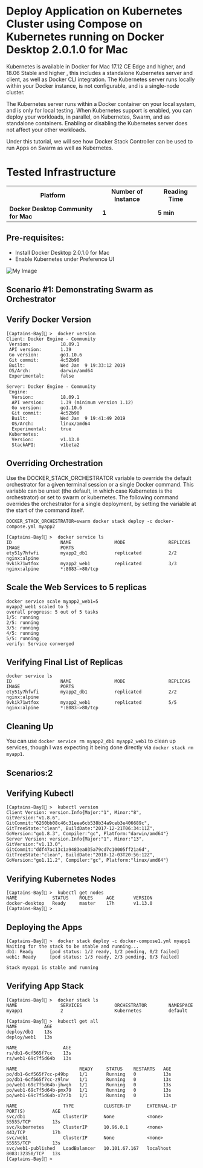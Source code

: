 # Deploy Application on Kubernetes Cluster using Compose on Kubernetes running on Docker Desktop 2.0.1.0 for Mac


Kubernetes is available in Docker for Mac 17.12 CE Edge and higher, and 18.06 Stable and higher , this includes a standalone Kubernetes server and client, as well as Docker CLI integration. The Kubernetes server runs locally within your Docker instance, is not configurable, and is a single-node cluster.

The Kubernetes server runs within a Docker container on your local system, and is only for local testing. When Kubernetes support is enabled, you can deploy your workloads, in parallel, on Kubernetes, Swarm, and as standalone containers. Enabling or disabling the Kubernetes server does not affect your other workloads.

Under this tutorial, we will see how Docker Stack Controller can be used to run Apps on Swarm as well as Kubernetes.


# Tested Infrastructure

<table class="tg">
  <tr>
    <th class="tg-yw4l"><b>Platform</b></th>
    <th class="tg-yw4l"><b>Number of Instance</b></th>
    <th class="tg-yw4l"><b>Reading Time</b></th>
    
  </tr>
  <tr>
    <td class="tg-yw4l"><b> Docker Desktop Community for Mac</b></td>
    <td class="tg-yw4l"><b>1</b></td>
    <td class="tg-yw4l"><b>5 min</b></td>
    
  </tr>
  
</table>

## Pre-requisites:

- Install Docker Desktop 2.0.1.0 for Mac
- Enable Kubernetes under Preference UI

![My Image](https://github.com/nholuongut/dockerlabs/blob/master/kubernetes/Intermediate/dockerdesktop1.png)

## Scenario #1: Demonstrating Swarm as Orchestrator

## Verify Docker Version

```
[Captains-Bay]🚩 >  docker version
Client: Docker Engine - Community
 Version:           18.09.1
 API version:       1.39
 Go version:        go1.10.6
 Git commit:        4c52b90
 Built:             Wed Jan  9 19:33:12 2019
 OS/Arch:           darwin/amd64
 Experimental:      false

Server: Docker Engine - Community
 Engine:
  Version:          18.09.1
  API version:      1.39 (minimum version 1.12)
  Go version:       go1.10.6
  Git commit:       4c52b90
  Built:            Wed Jan  9 19:41:49 2019
  OS/Arch:          linux/amd64
  Experimental:     true
 Kubernetes:
  Version:          v1.13.0
  StackAPI:         v1beta2
  ```

## Overriding Orchestration

Use the DOCKER_STACK_ORCHESTRATOR variable to override the default orchestrator for a given terminal session or a single Docker command. 
This variable can be unset (the default, in which case Kubernetes is the orchestrator) or set to swarm or kubernetes. 
The following command overrides the orchestrator for a single deployment, by setting the variable at the start of the command itself.

```
DOCKER_STACK_ORCHESTRATOR=swarm docker stack deploy -c docker-compose.yml myapp2
```

```
[Captains-Bay]🚩 >  docker service ls
ID                  NAME                MODE                REPLICAS            IMAGE               PORTS
ety51y7hfwfi        myapp2_db1          replicated          2/2                 nginx:alpine
9vkik71wtfox        myapp2_web1         replicated          3/3                 nginx:alpine        *:8083->80/tcp
```

## Scale the Web Services to 5 replicas

```
docker service scale myapp2_web1=5
myapp2_web1 scaled to 5
overall progress: 5 out of 5 tasks
1/5: running
2/5: running
3/5: running
4/5: running
5/5: running
verify: Service converged
```

## Verifying Final List of Replicas

```
docker service ls
ID                  NAME                MODE                REPLICAS            IMAGE               PORTS
ety51y7hfwfi        myapp2_db1          replicated          2/2                 nginx:alpine
9vkik71wtfox        myapp2_web1         replicated          5/5                 nginx:alpine        *:8083->80/tcp
```

## Cleaning Up

You can use ```docker service rm myapp2_db1 myapp2_web1``` to clean up services, though I was expecting it being done directly via `docker stack rm myapp1`.

## Scenarios:2 


## Verifying Kubectl

```
[Captains-Bay]🚩 >  kubectl version
Client Version: version.Info{Major:"1", Minor:"8", GitVersion:"v1.8.6", GitCommit:"6260bb08c46c31eea6cb538b34a9ceb3e406689c", GitTreeState:"clean", BuildDate:"2017-12-21T06:34:11Z", GoVersion:"go1.8.3", Compiler:"gc", Platform:"darwin/amd64"}
Server Version: version.Info{Major:"1", Minor:"13", GitVersion:"v1.13.0", GitCommit:"ddf47ac13c1a9483ea035a79cd7c10005ff21a6d", GitTreeState:"clean", BuildDate:"2018-12-03T20:56:12Z", GoVersion:"go1.11.2", Compiler:"gc", Platform:"linux/amd64"}
```

## Verifying Kubernetes Nodes

```
[Captains-Bay]🚩 >  kubectl get nodes
NAME             STATUS    ROLES     AGE       VERSION
docker-desktop   Ready     master    17h       v1.13.0
[Captains-Bay]🚩 >
```

## Deploying the Apps

```
[Captains-Bay]🚩 >  docker stack deploy -c docker-compose1.yml myapp1
Waiting for the stack to be stable and running...
db1: Ready		[pod status: 1/2 ready, 1/2 pending, 0/2 failed]
web1: Ready		[pod status: 1/3 ready, 2/3 pending, 0/3 failed]

Stack myapp1 is stable and running
```

## Verifying App Stack

```
[Captains-Bay]🚩 >  docker stack ls
NAME                SERVICES            ORCHESTRATOR        NAMESPACE
myapp1              2                   Kubernetes          default
```

```
[Captains-Bay]🚩 >  kubectl get all
NAME          AGE
deploy/db1    13s
deploy/web1   13s

NAME                 AGE
rs/db1-6cf565f7cc    13s
rs/web1-69c7f5d64b   13s

NAME                       READY     STATUS    RESTARTS   AGE
po/db1-6cf565f7cc-p49bp    1/1       Running   0          13s
po/db1-6cf565f7cc-z9lnw    1/1       Running   0          13s
po/web1-69c7f5d64b-jhwgh   1/1       Running   0          13s
po/web1-69c7f5d64b-pmx79   1/1       Running   0          13s
po/web1-69c7f5d64b-x7r7b   1/1       Running   0          13s

NAME                 TYPE           CLUSTER-IP      EXTERNAL-IP   PORT(S)          AGE
svc/db1              ClusterIP      None            <none>        55555/TCP        13s
svc/kubernetes       ClusterIP      10.96.0.1       <none>        443/TCP          17h
svc/web1             ClusterIP      None            <none>        55555/TCP        13s
svc/web1-published   LoadBalancer   10.101.67.167   localhost     8083:32350/TCP   13s
[Captains-Bay]🚩 >
```
